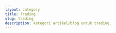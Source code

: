 ```yaml
---
layout: category
title: Trading
slug: trading
description: kategori artikel/blog untuk trading.
---
```


